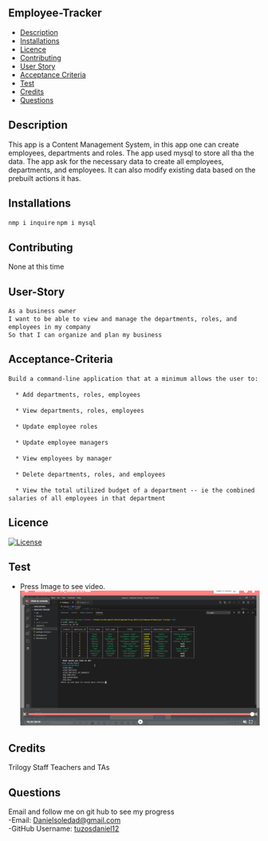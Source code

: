 ## Employee-Tracker

- [Description](#Description)
- [Installations](#Installations)
- [Licence](#Licence)
- [Contributing](#Contributing)
- [User Story](#User-Story)
- [Acceptance Criteria](#Acceptance-Criteria)
- [Test](#Test)
- [Credits](#Credits)
- [Questions](#Questions)

## Description

This app is a Content Management System, in this app one can create employees, departments and roles. The app used mysql to store all tha the data. The app ask for the necessary data to create all employees, departments, and employees. It can also modify existing data based on the prebuilt actions it has.

## Installations

`nmp i inquire` `npm i mysql`

## Contributing

None at this time

## User-Story

```
As a business owner
I want to be able to view and manage the departments, roles, and employees in my company
So that I can organize and plan my business
```

## Acceptance-Criteria

```
Build a command-line application that at a minimum allows the user to:

  * Add departments, roles, employees

  * View departments, roles, employees

  * Update employee roles

  * Update employee managers

  * View employees by manager

  * Delete departments, roles, and employees

  * View the total utilized budget of a department -- ie the combined salaries of all employees in that department
```

## Licence

[![License](https://img.shields.io/badge/License-MIT-yellow.svg)](https://opensource.org/licenses/MIT)

## Test
* Press Image to see video.
[![image](images/example.png)](https://drive.google.com/file/d/1Koldyz8H_Rd-muez00nDhKMjClGKVL1P/view)

## Credits

Trilogy Staff Teachers and TAs

## Questions
Email and follow me on git hub to see my progress
<br>
-Email: [Danielsoledad@gmail.com](mailto:Danielsoledad@gmail.com)
<br>
-GitHub Username: [tuzosdaniel12](https://github.com/tuzosdaniel12) 
